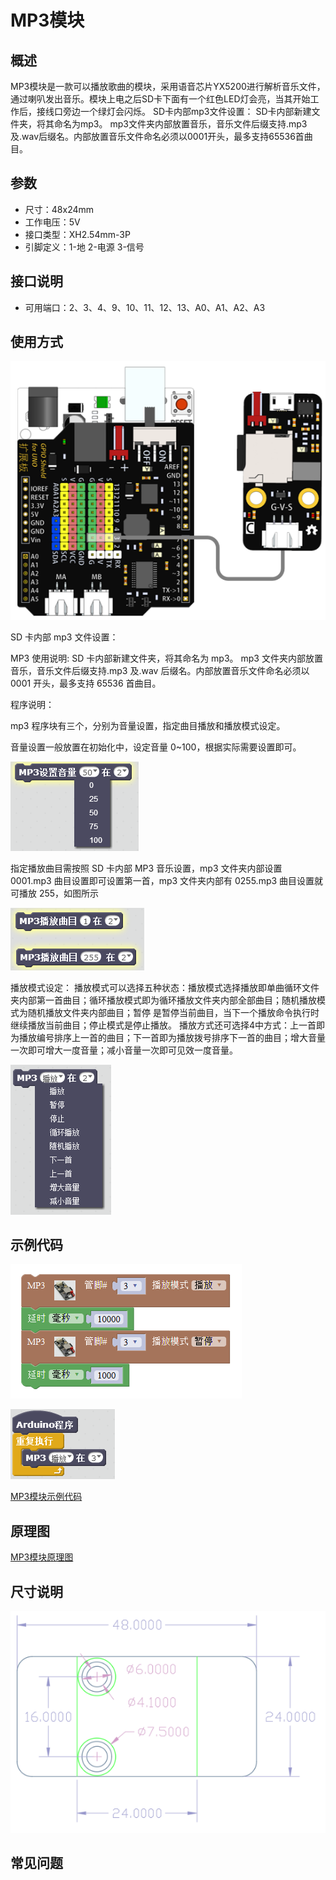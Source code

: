 # MP3模块

## 概述

MP3模块是一款可以播放歌曲的模块，采用语音芯片YX5200进行解析音乐文件，通过喇叭发出音乐。模块上电之后SD卡下面有一个红色LED灯会亮，当其开始工作后，接线口旁边一个绿灯会闪烁。 SD卡内部mp3文件设置： SD卡内部新建文件夹，将其命名为mp3。 mp3文件夹内部放置音乐，音乐文件后缀支持.mp3及.wav后缀名。内部放置音乐文件命名必须以0001开头，最多支持65536首曲目。

## 参数

* 尺寸：48x24mm
* 工作电压：5V
* 接口类型：XH2.54mm-3P
* 引脚定义：1-地 2-电源 3-信号

## 接口说明

* 可用端口：2、3、4、9、10、11、12、13、A0、A1、A2、A3

## 使用方式

![](../../.gitbook/assets/arduino-33.png)

SD 卡内部 mp3 文件设置：

MP3 使用说明: SD 卡内部新建文件夹，将其命名为 mp3。 mp3 文件夹内部放置音乐，音乐文件后缀支持.mp3 及.wav 后缀名。内部放置音乐文件命名必须以 0001 开头，最多支持 65536 首曲目。

程序说明：

mp3 程序块有三个，分别为音量设置，指定曲目播放和播放模式设定。

音量设置一般放置在初始化中，设定音量 0~100，根据实际需要设置即可。

![](../../.gitbook/assets/arduino-40.png)

指定播放曲目需按照 SD 卡内部 MP3 音乐设置，mp3 文件夹内部设置 0001.mp3 曲目设置即可设置第一首，mp3 文件夹内部有 0255.mp3 曲目设置就可播放 255，如图所示

![](../../.gitbook/assets/arduino-39.png)

播放模式设定： 播放模式可以选择五种状态：播放模式选择播放即单曲循环文件夹内部第一首曲目；循环播放模式即为循环播放文件夹内部全部曲目；随机播放模式为随机播放文件夹内部曲目；暂停 是暂停当前曲目，当下一个播放命令执行时继续播放当前曲目；停止模式是停止播放。 播放方式还可选择4中方式：上一首即为播放编号排序上一首的曲目；下一首即为播放拨号排序下一首的曲目；增大音量一次即可增大一度音量；减小音量一次即可见效一度音量。

![](../../.gitbook/assets/arduino-38.png)

## 示例代码

![](../../.gitbook/assets/arduino-70.png)

![](../../.gitbook/assets/arduino-44.png)

[MP3模块示例代码](http://www.haohaodada.com/show.php?id=956088)

## 原理图

[MP3模块原理图](https://github.com/Haohaodada-official/docs/blob/master/jiao-xue-chan-pin/pdf/yuan-li-tu/MP3音乐模块.pdf)

## 尺寸说明

![](../../.gitbook/assets/arduino-01%20%282%29.png)

## 常见问题

